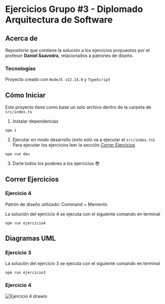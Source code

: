 # Ejercicios Grupo #3 - Diplomado Arquitectura de Software

## Acerca de

Repositorio que contiene la solución a los ejercicios propuestos por el profesor **Daniel Saavedra**, relacionados a patrones de diseño.

### Tecnologías

Proyecto creado con `NodeJS v22.14.0` y `TypeScript`

## Cómo Iniciar

Este proyecto tiene como base un solo archivo dentro de la carpeta de `src/index.ts`

1. Instalar dependencias

```
npm i
```

2. Ejecutar en modo desarrollo (esto solo va a ejecutar el `src/index.ts`). Para ejecutar los ejercicios leer la sección [Correr Ejercicios](#correr-ejercicios)

```
npm run dev
```

3. Darle todos los poderes a los ejercicios 😎

## Correr Ejercicios

### Ejercicio 4

Patrón de diseño utilizado: Command + Memento

La solución del ejercicio 4 se ejecuta con el siguiente comando en terminal

```
npm run ejercicio4
```

## Diagramas UML

### Ejercicio 3

La solución del ejercicio 3 se ejecuta con el siguiente comando en terminal 

```
npm run ejercicio3
```

### Ejercicio 4

![Ejercicio 4 drawio](https://github.com/user-attachments/assets/00f23f97-41f6-4b75-8ee2-3b5d998b986e)